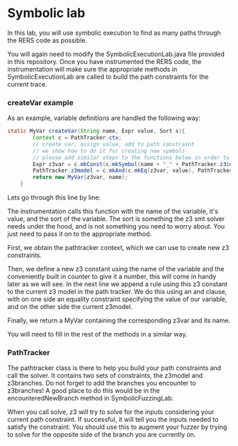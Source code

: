 # Symbolic lab

In this lab, you will use symbolic execution to find as many paths through the RERS code as possible.

You will again need to modify the SymbolicExecutionLab.java file provided in this repository.
Once you have instrumented the RERS code, the instrumentation will make sure the appropriate methods in
SymbolicExecutionLab are called to build the path constraints for the current trace.

### createVar example
As an example, variable definitions are handled the following way:
```java
static MyVar createVar(String name, Expr value, Sort s){
        Context c = PathTracker.ctx;
        // create var, assign value, add to path constraint
        // we show how to do it for creating new symbols
        // please add similar steps to the functions below in order to obtain a path constraint
        Expr z3var = c.mkConst(c.mkSymbol(name + "_" + PathTracker.z3counter++), s);
        PathTracker.z3model = c.mkAnd(c.mkEq(z3var, value), PathTracker.z3model);
        return new MyVar(z3var, name);
    }
```

Lets go through this line by line:

The instrumentation calls this function with the name of the variable, it's value, and the sort of the variable.
The sort is something the z3 smt solver needs under the hood, and is not something you need to worry about.
You just need to pass it on to the appropriate method.

First, we obtain the pathtracker context, which we can use to create new z3 constraints.

Then, we define a new z3 constant using the name of the variable and the conveniently built in counter to give it a number, this will come in handy later as we will see.
In the next line we append a rule using this z3 constant to the current z3 model in the path tracker. We do this using an and clause, with on one side an equality constraint
specifying the value of our variable, and on the other side the current z3model.

Finally, we return a MyVar containing the corresponding z3var and its name.

You will need to fill in the rest of the methods in a similar way.

### PathTracker
The pathtracker class is there to help you build your path constraints and call the solver.
It contains two sets of constraints, the z3model and z3branches. Do not forget to add the branches you
encounter to z3branches! A good place to do this would be in the encounteredNewBranch method in SymbolicFuzzingLab.

When you call solve, z3 will try to solve for the inputs considering your current path constraint. If successful,
it will tell you the inputs needed to satisfy the constraint. You should use this to augment your fuzzer by trying to solve
for the opposite side of the branch you are currently on.
